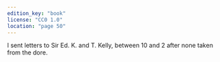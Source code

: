 ```yaml
---
edition_key: "book"
license: "CC0 1.0"
location: "page 50"
---
```

I sent letters to Sir Ed. K. and T. Kelly, between 10
and 2 after none taken from the dore.
